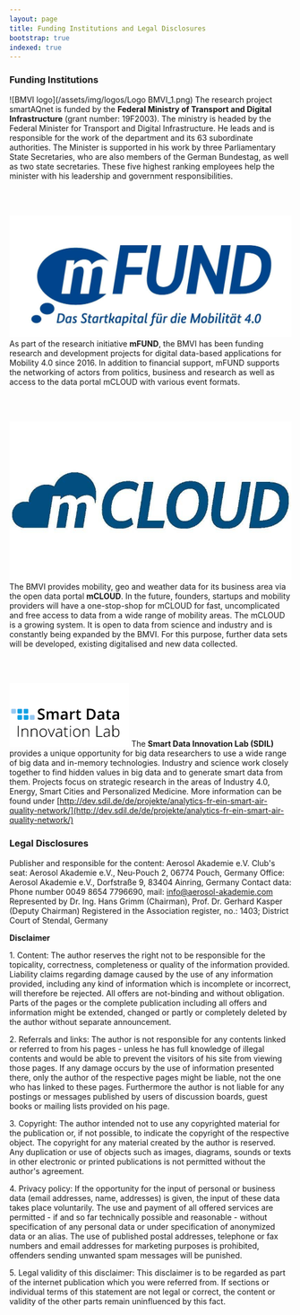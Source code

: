 ```yaml
---
layout: page
title: Funding Institutions and Legal Disclosures
bootstrap: true
indexed: true
---
```


### Funding Institutions

![BMVI logo](/assets/img/logos/Logo BMVI_1.png)
The research project smartAQnet
is funded by the **Federal Ministry of Transport and Digital Infrastructure**
(grant number: 19F2003). The ministry is headed by the Federal Minister for
Transport and Digital Infrastructure. He leads and is responsible for the work
of the department and its 63 subordinate authorities. The Minister is supported
in his work by three Parliamentary State Secretaries, who are also members of
the German Bundestag, as well as two state secretaries. These five highest
ranking employees help the minister with his leadership and government
responsibilities.

<br><br>

![mFUND logo](/assets/img/logos/mfund-logo-download-resized.jpg)
As part of the research initiative **mFUND**, the BMVI has been funding research and
development projects for digital data-based applications for Mobility 4.0 since
2016. In addition to financial support, mFUND supports the networking of actors
from politics, business and research as well as access to the data portal mCLOUD
with various event formats.

<br><br>

![mCLOUD logo](/assets/img/logos/mcloud-logo.jpg)
The BMVI provides mobility, geo and weather data for its business area via the open data portal **mCLOUD**.
In the future, founders, startups and mobility providers will have a
one-stop-shop for mCLOUD for fast, uncomplicated and free access to data from a
wide range of mobility areas. The mCLOUD is a growing system. It is open to data
from science and industry and is constantly being expanded by the BMVI. For this
purpose, further data sets will be developed, existing digitalised and new data
collected.

<br><br>

![Smart Data Innovation Lab logo](/assets/img/logos/sdil-logo.png)
The **Smart Data Innovation Lab (SDIL)** provides a unique opportunity for big data
researchers to use a wide range of big data and in-memory technologies. Industry
and science work closely together to find hidden values ​​in big data and to
generate smart data from them. Projects focus on strategic research in the areas
of Industry 4.0, Energy, Smart Cities and Personalized Medicine. More
information can be found
under [http://dev.sdil.de/de/projekte/analytics-fr-ein-smart-air-quality-network/](http://dev.sdil.de/de/projekte/analytics-fr-ein-smart-air-quality-network/)


### Legal Disclosures

Publisher and responsible for the content: Aerosol Akademie e.V.
Club's seat: Aerosol Akademie e.V., Neu-Pouch 2, 06774 Pouch, Germany
Office: Aerosol Akademie e.V., Dorfstraße 9, 83404 Ainring, Germany
Contact data: Phone number 0049 8654 7796690, mail: info@aerosol-akademie.com
Represented by Dr. Ing. Hans Grimm (Chairman), Prof. Dr. Gerhard Kasper (Deputy Chairman)
Registered in the Association register, no.: 1403; District Court of Stendal, Germany
  
**Disclaimer**

1\. Content: The author reserves the right not to be responsible for the
topicality, correctness, completeness or quality of the information provided.
Liability claims regarding damage caused by the use of any information provided,
including any kind of information which is incomplete or incorrect, will
therefore be rejected. All offers are not-binding and without obligation. Parts
of the pages or the complete publication including all offers and information
might be extended, changed or partly or completely deleted by the author without
separate announcement.

2\. Referrals and links: The author is not responsible for any contents linked
or referred to from his pages - unless he has full knowledge of illegal contents
and would be able to prevent the visitors of his site from viewing those pages.
If any damage occurs by the use of information presented there, only the author
of the respective pages might be liable, not the one who has linked to these
pages. Furthermore the author is not liable for any postings or messages
published by users of discussion boards, guest books or mailing lists provided
on his page.

3\. Copyright: The author intended not to use any copyrighted material for the
publication or, if not possible, to indicate the copyright of the respective
object. The copyright for any material created by the author is reserved. Any
duplication or use of objects such as images, diagrams, sounds or texts in other
electronic or printed publications is not permitted without the author's
agreement.

4\. Privacy policy: If the opportunity for the input of personal or business
data (email addresses, name, addresses) is given, the input of these data takes
place voluntarily. The use and payment of all offered services are permitted -
if and so far technically possible and reasonable - without specification of any
personal data or under specification of anonymized data or an alias. The use of
published postal addresses, telephone or fax numbers and email addresses for
marketing purposes is prohibited, offenders sending unwanted spam messages will
be punished.

5\. Legal validity of this disclaimer: This disclaimer is to be regarded as part
of the internet publication which you were referred from. If sections or
individual terms of this statement are not legal or correct, the content or
validity of the other parts remain uninfluenced by this fact.

<style>
.post-content img{
    max-width: 300px;
    float: left;
    margin: 20px;
    padding: 0;
}
</style>
